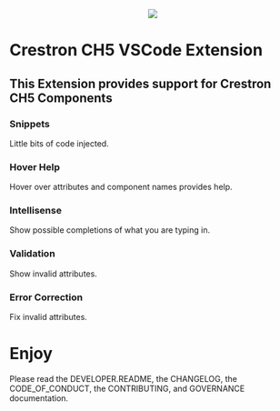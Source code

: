 <p align="center">
  <img src="https://kenticoprod.azureedge.net/kenticoblob/crestron/media/crestron/generalsiteimages/crestron-logo.png">
</p>

# Crestron CH5 VSCode Extension 

## This Extension provides support for Crestron CH5 Components

### Snippets

Little bits of code injected.

### Hover Help

Hover over attributes and component names provides help.

### Intellisense

Show possible completions of what you are typing in.

### Validation

Show invalid attributes.

### Error Correction

Fix invalid attributes.

# Enjoy
Please read the DEVELOPER.README, the CHANGELOG, the CODE_OF_CONDUCT, the CONTRIBUTING, and GOVERNANCE documentation.

